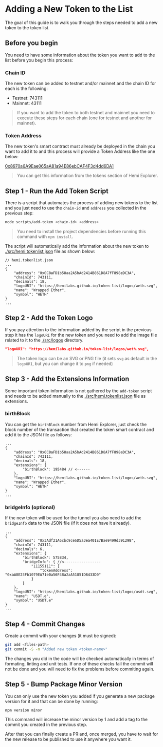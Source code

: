 # Adding a New Token to the List

The goal of this guide is to walk you through the steps needed to add a new token to the token list.

## Before you begin

You need to have some information about the token you want to add to the list before you begin this process:

### Chain ID

The new token can be added to testnet and/or mainnet and the chain ID for each is the following:

- Testnet: 743111
- Mainnet: 43111

> If you want to add the token to both testnet and mainnet you need to execute these steps for each chain (one for testnet and another for mainnet).

### Token Address

The new token's smart contract must already be deployed in the chain you want to add it to and this process will provide a Token Address like the one below:

[0x8970a6A9Eae065aA81a94E86ebCAF4F3d4dd6DA1](https://explorer.hemi.xyz/address/0x8970a6A9Eae065aA81a94E86ebCAF4F3d4dd6DA1)

> You can get this information from the tokens section of Hemi Explorer.

## Step 1 - Run the Add Token Script

There is a script that automates the process of adding new tokens to the list and you just need to use the `chain-id` and `address` you collected in the previous step:

```sh
node scripts/add-token <chain-id> <address>
```

> You need to install the project dependencies before running this command with `npm install`.

The script will automatically add the information about the new token to [./src/hemi.tokenlist.json](../src/hemi.tokenlist.json) file as shown below:

```jsonc
// hemi.tokenlist.json
...
{
    "address": "0x0C8aFD1b58aa2A5bAd2414B861D8A7fF898eDC3A",
    "chainId": 743111,
    "decimals": 18,
    "logoURI": "https://hemilabs.github.io/token-list/logos/weth.svg",
    "name": "Wrapped Ether",
    "symbol": "WETH"
}
...
```

## Step 2 - Add the Token Logo

If you pay attention to the information added by the script in the previous step it has the `logoURI` for the new token and you need to add the image file related to it to the [./src/logos](../src/logos) directory.

```json
"logoURI": "https://hemilabs.github.io/token-list/logos/weth.svg",
```

> The token logo can be an SVG or PNG file (it sets `svg` as default in the `logoURI`, but you can change it to `png` if needed)

## Step 3 - Add the Extensions Information

Some important token information is not gathered by the `add-token` script and needs to be added manually to the [./src/hemi.tokenlist.json](../src/hemi.tokenlist.json) file as extensions.

### birthBlock

You can get the `birthBlock` number from Hemi Explorer, just check the block number of the transaction that created the token smart contract and add it to the JSON file as follows:

```jsonc
...
{
    "address": "0x0C8aFD1b58aa2A5bAd2414B861D8A7fF898eDC3A",
    "chainId": 743111,
    "decimals": 18,
    "extensions": {
        "birthBlock": 195484 // <------
    },
    "logoURI": "https://hemilabs.github.io/token-list/logos/weth.svg",
    "name": "Wrapped Ether",
    "symbol": "WETH"
}
...
```

### bridgeInfo (optional)

If the new token will be used for the tunnel you also need to add the `bridgeInfo` data to the JSON file (if it does not have it already).

```jsonc
...
{
    "address": "0x3Adf21A6cbc9ce6D5a3ea401E7Bae9499d391298",
    "chainId": 743111,
    "decimals": 6,
    "extensions": {
        "birthBlock": 575834,
        "bridgeInfo": { //<-----------------
            "11155111": {
                "tokenAddress": "0xaA8E23Fb1079EA71e0a56F48a2aA51851D8433D0"
            }
        }
    },
    "logoURI": "https://hemilabs.github.io/token-list/logos/usdt.svg",
    "name": "USDT.e",
    "symbol": "USDT.e"
}
...
```

## Step 4 - Commit Changes

Create a commit with your changes (it must be signed):

```sh
git add <files-path>
git commit -S -m "Added new token <token-name>"
```

The changes you did in the code will be checked automatically in terms of formating, linting and unit tests. If one of these checks fail the commit will not be done and you will need to fix the problems before commiting again.

## Step 5 - Bump Package Minor Version

You can only use the new token you added if you generate a new package version for it and that can be done by running:

```sh
npm version minor
```

This command will increase the minor version by 1 and add a tag to the commit you created in the previous step.

After that you can finally create a PR and, once merged, you have to wait for the new release to be published to use it anywhere you want it.
